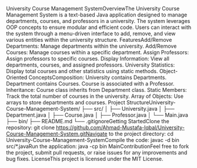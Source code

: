 University Course Management SystemOverviewThe University Course Management System is a text-based Java application designed to manage departments, courses, and professors in a university. The system leverages OOP concepts to ensure modular and efficient code. Users can interact with the system through a menu-driven interface to add, remove, and view various entities within the university structure.
FeaturesAdd/Remove Departments: Manage departments within the university.
Add/Remove Courses: Manage courses within a specific department.
Assign Professors: Assign professors to specific courses.
Display Information: View all departments, courses, and assigned professors.
University Statistics: Display total courses and other statistics using static methods.
Object-Oriented ConceptsComposition:
University contains Departments.
Department contains Courses.
Course is associated with a Professor.
Inheritance:
Course class inherits from Department class.
Static Members:
Track the total number of courses in the university.
Array of Objects:
Use arrays to store departments and courses.
Project StructureUniversity-Course-Management-System/
├── src/
│   ├── University.java
│   ├── Department.java
│   ├── Course.java
│   ├── Professor.java
│   └── Main.java
├── bin/
├── README.md
└── .gitignoreGetting StartedClone the repository:
git clone https://github.com/Ahmad-Mustafa-Iqbal/University-Course-Management-System.gitNavigate to the project directory:
cd University-Course-Management-SystemCompile the code:
javac -d bin src/*.javaRun the application:
java -cp bin MainContributionFeel free to fork the project, submit pull requests, or raise issues for any improvements and bug fixes.
LicenseThis project is licensed under the MIT License.
